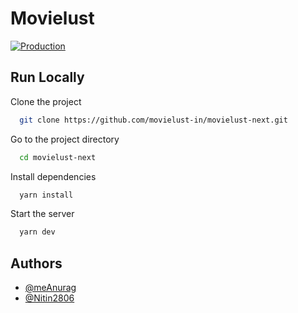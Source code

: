 # Movielust

[![Production](https://github.com/movielust-in/movielust-next/actions/workflows/deploy.yml/badge.svg?branch=main)](https://github.com/movielust-in/movielust-next/actions/workflows/deploy.yml) 



<!-- <p align='center'>
<img src='https://github.com/Nitin2806/movielust/blob/main/public/images/gifs/movielust.gif' width='600' alt='npm start'>
</p> -->

## Run Locally

Clone the project

```bash
  git clone https://github.com/movielust-in/movielust-next.git
```

Go to the project directory

```bash
  cd movielust-next
```

Install dependencies

```bash
  yarn install
```

Start the server

```bash
  yarn dev
```

## Authors

-   [@meAnurag](https://github.com/meAnurag)
-   [@Nitin2806](https://github.com/Nitin2806)
